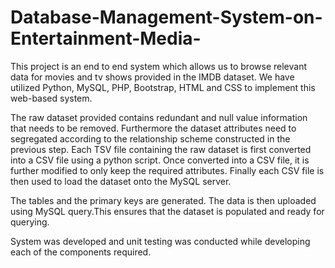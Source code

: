 # Database-Management-System-on-Entertainment-Media- #
This project is an end to end system which allows us to browse relevant data for movies and tv shows provided in the IMDB dataset. We have utilized Python, MySQL, PHP, Bootstrap, HTML and CSS to implement this web-based system.

The raw dataset provided contains redundant and null value information that needs to be removed. Furthermore the dataset attributes need to segregated according to the relationship scheme constructed in the previous step. Each TSV file containing the raw dataset is first converted into a CSV file using a python script. Once converted into a CSV file, it is further modified to only keep the required attributes. Finally each CSV file is then used to load the dataset onto the MySQL server.

The tables and the primary keys are generated. The data is then uploaded using MySQL query.This ensures that the dataset is populated and ready for querying.

System was developed and unit testing was conducted while developing each of the components required.
